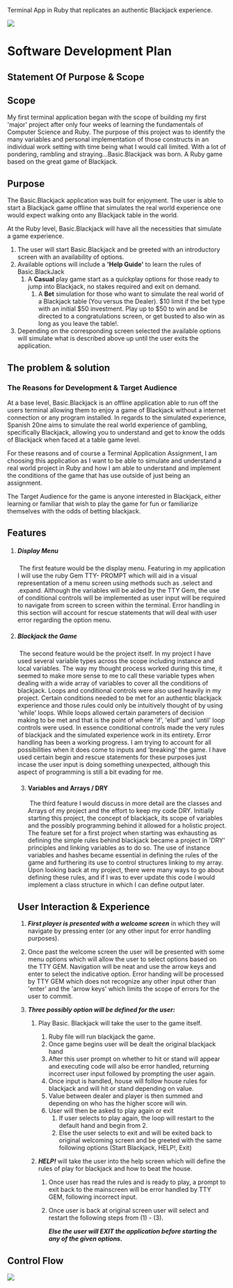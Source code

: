 Terminal App in Ruby that replicates an authentic Blackjack experience.

![](Images/blackjack.JPG)


# Software Development Plan



## Statement Of Purpose & Scope

## Scope

My first terminal application began with the scope of building my first 'major' project after only four weeks of learning the fundamentals of Computer Science and Ruby. The purpose of this project was to identify the many variables and personal implementation of those constructs in an individual work setting with time being what I would call limited. With a lot of pondering, rambling and straying...Basic.Blackjack was born. A Ruby game based on the great game of Blackjack.

## Purpose

The Basic.Blackjack application was built for enjoyment. The user is able to start a Blackjack game offline that simulates the real world experience one would expect walking onto any Blackjack table in the world. 

At the Ruby level, Basic.Blackjack will have all the necessities that simulate a game experience. 

1. The user will start Basic.Blackjack and be greeted with an introductory screen with an availability of options.
2. Available options will include a **'Help Guide'** to learn the rules of Basic.BlackJack
   1.  A **Casual** play game start as a quickplay options for those ready to jump into Blackjack, no stakes required and exit on demand. 
       1. A **Bet** simulation for those who want to simulate the real world of a Blackjack table (You versus the Dealer). $10 limit if the bet type with an initial $50 investment. Play up to $50 to win and be directed to a congratulations screen, or get busted to also win as long as you leave the table!. 
3. Depending on the corresponding screen selected the available options will simulate what is described above up until the user exits the application. 

## The problem & solution

### The Reasons for Development & Target Audience

At a base level, Basic.Blackjack is an offline application able to run off the users terminal allowing them to enjoy a game of Blackjack without a internet connection or any program installed. In regards to the simulated experience, Spanish 20ne aims to simulate the real world experience of gambling, specifically Blackjack, allowing you to understand and get to know the odds of Blackjack when faced at a table game level. 

For these reasons and of course a Terminal Application Assignment, I am choosing this application as I want to be able to simulate and understand a real world project in Ruby and how I am able to understand and implement the conditions of the game that has use outside of just being an assignment. 

The Target Audience for the game is anyone interested in Blackjack, either learning or familiar that wish to play the game for fun or familiarize themselves with the odds of betting blackjack. 



## Features 



1. ##### Display Menu

   ​		The first feature would be the display menu. Featuring in my application I will use the ruby Gem TTY-	PROMPT which will aid in a visual representation of a menu screen using methods such as .select and .expand. Although the variables will be aided by the TTY Gem, the use of conditional controls will be implemented as user input will be required to navigate from screen to screen within the terminal. Error handling in this section will account for rescue statements that will deal with user error regarding the option menu. 

2. ##### Blackjack the Game

   ​			The second feature would be the project itself. In my project I have used several variable types across the scope including instance and local variables. The way my thought process worked during this time, it seemed to make more sense to me to call these variable types when dealing with a wide array of variables to cover all the conditions of blackjack. Loops and conditional controls were also used heavily in my project. Certain conditions needed to be met for an authentic blackjack experience and those rules could only be intuitively thought of by using 'while' loops. While loops allowed certain parameters of decision making to be met and that is the point of where 'if', 'elsif' and 'until' loop controls were used. In essence conditional controls made the very rules of blackjack and the simulated experience work in its entirety. Error handling has been a working progress. I am trying to account for all possibilities when it does come to inputs and 'breaking' the game. I have used certain begin and rescue statements for these purposes just incase the user input is doing something unexpected, although this aspect of programming is still a bit evading for me.

   3. ####  Variables and Arrays / DRY

      ​	The third feature I would discuss in more detail are the classes and Arrays of my project and the effort to keep my code DRY. Initially starting this project, the concept of blackjack, its scope of variables and the possibly programming behind it allowed for a holistic project. The feature set for a first project when starting was exhausting as defining the simple rules behind blackjack became a project in 'DRY' principles and linking variables as to do so. The use of instance variables and hashes became essential in defining the rules of the game and furthering its use to control structures linking to my array. Upon looking back at my project, there were many ways to go about defining these rules, and if I was to ever update this code I would implement a class structure in which I can define output later. 

   

   ## 		User Interaction & Experience	

   1. ***First player is presented with a welcome screen*** in which they will navigate by pressing enter (or any other input for error handling purposes). 

   2. Once past the welcome screen the user will be presented with some menu options which will allow the user to select options based on the TTY GEM. Navigation will be neat and use the arrow keys and enter to select the indicative option. Error handing will be processed by TTY GEM which does not recognize any other input other than 'enter' and the 'arrow keys' which limits the scope of errors for the user to commit. 

   3. ***Three possibly option will be defined for the user:***

      1. Play Basic. Blackjack will take the user to the game itself.

         1. Ruby file will run blackjack the game. 
         2. Once game begins user will be dealt the original blackjack hand
         3. After this user prompt on whether to hit or stand will appear and executing code will also be error handled, returning incorrect user input followed by prompting the user again. 
         4. Once input is handled, house will follow house rules for blackjack and will hit or stand depending on value.
         5. Value between dealer and player is then summed and depending on who has the higher score will win. 
         6. User will then be asked to play again or exit
            1. If user selects to play again, the loop will restart to the default hand and begin from 2.
            2. Else the user selects to exit and will be exited back to original welcoming screen and be greeted with the same following options (Start Blackjack, HELP!, Exit)

      2. ***HELP!*** will take the user into the help screen which will define the rules of play for blackjack and how to beat the house. 

         1. Once user has read the rules and is ready to play, a prompt to exit back to the mainscreen will be error handled by TTY GEM, following incorrect input. 

         2. Once user is back at original screen user will select and restart the following steps from (1) - (3).

            

            ***Else the user will EXIT the application before starting the any of the given options.*** 

            

            

## Control Flow 

![](Images/Flowchart.png)